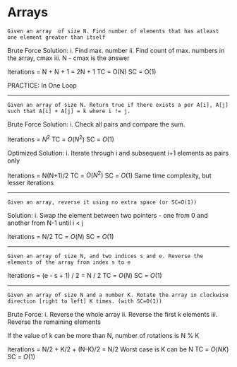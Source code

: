 # Arrays


```
Given an array  of size N. Find number of elements that has atleast one element greater than itself
```
Brute Force Solution:
i. Find max. number
ii. Find count of max. numbers in the array, cmax
iii. N - cmax is the answer



Iterations = N + N + 1 = 2N + 1
TC = O(N)
SC = O(1)

PRACTICE: In One Loop

---------

```
Given an array of size N. Return true if there exists a per A[i], A[j] such that A[i] + A[j] = k where i != j. 
```

Brute Force Solution:
i. Check all pairs and compare the sum.
   
Iterations = $N^2$
TC = $O(N^2)$
SC = $O(1)$

Optimized Solution: 
i. Iterate through i and subsequent i+1 elements as pairs only

Iterations = N(N+1)/2
TC = $O(N^2)$
SC = $O(1)$
Same time complexity, but lesser iterations

---------

```
Given an array, reverse it using no extra space (or SC=O(1))
```

Solution:
i. Swap the element between two pointers - one from 0 and another from N-1 until i < j



Iterations = N/2
TC = $O(N)$
SC = $O(1)$

----------------

```
Given an array of size N, and two indices s and e. Reverse the elements of the array from index s to e
```

Iterations = (e - s + 1) / 2 = N / 2
TC = $O(N)$
SC = $O(1)$

-----------------

```
Given an array of size N and a number K. Rotate the array in clockwise direction [right to left] K times. (with SC=O(1))
```

Brute Force:
i. Reverse the whole array
ii. Reverse the first k elements
iii. Reverse the remaining elements

If the value of k can be more than N, number of rotations is N % K


Iterations = N/2 + K/2 + (N-K)/2 = N/2
Worst case is K can be N
TC = $O(NK)$
SC = $O(1)$


